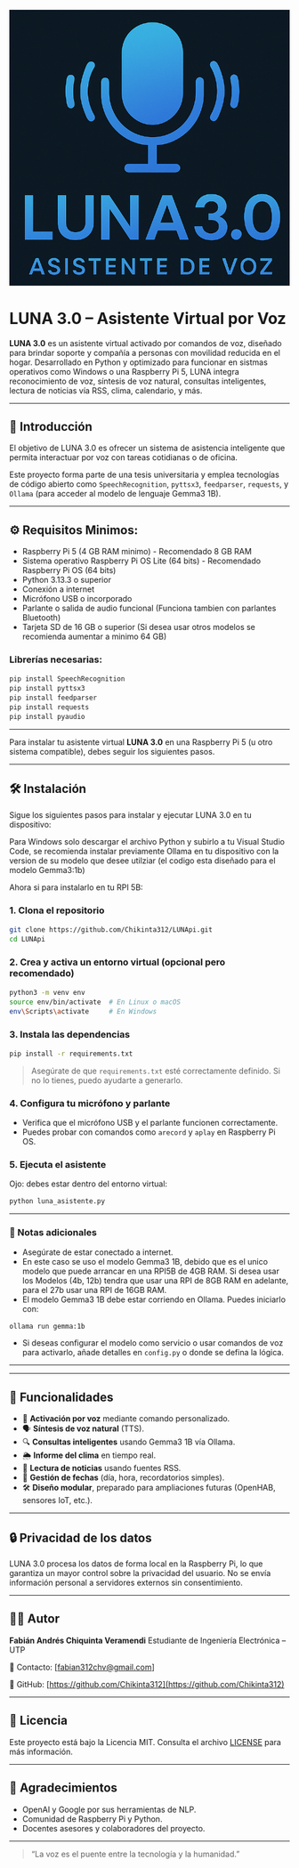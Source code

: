 ![Demo de LUNA](images/Logo%20LUNA3.0.png)


# LUNA 3.0 – Asistente Virtual por Voz

**LUNA 3.0** es un asistente virtual activado por comandos de voz, diseñado para brindar soporte
y compañía a personas con movilidad reducida en el hogar. Desarrollado en Python y optimizado
para funcionar en sistmas operativos como Windows o una Raspberry Pi 5, LUNA integra reconocimiento de voz, síntesis de voz natural,
consultas inteligentes, lectura de noticias vía RSS, clima, calendario, y más.

---

## 📌 Introducción

El objetivo de LUNA 3.0 es ofrecer un sistema de asistencia inteligente que permita interactuar
por voz con tareas cotidianas o de oficina.

Este proyecto forma parte de una tesis universitaria y emplea tecnologías de código abierto
como `SpeechRecognition`, `pyttsx3`, `feedparser`, `requests`, y `Ollama`
(para acceder al modelo de lenguaje Gemma3 1B).

---

## ⚙️ Requisitos Minimos:

- Raspberry Pi 5 (4 GB RAM minimo) - Recomendado 8 GB RAM 
- Sistema operativo Raspberry Pi OS Lite (64 bits) - Recomendado Raspberry Pi OS (64 bits)
- Python 3.13.3 o superior
- Conexión a internet
- Micrófono USB o incorporado
- Parlante o salida de audio funcional (Funciona tambien con parlantes Bluetooth)
- Tarjeta SD de 16 GB o superior (Si desea usar otros modelos se recomienda aumentar a minimo 64 GB)

### Librerías necesarias:

```bash
pip install SpeechRecognition
pip install pyttsx3
pip install feedparser
pip install requests
pip install pyaudio
````

---

Para instalar tu asistente virtual **LUNA 3.0** en una Raspberry Pi 5 (u otro sistema compatible), debes seguir los siguientes pasos.

---

## 🛠️ Instalación

Sigue los siguientes pasos para instalar y ejecutar LUNA 3.0 en tu dispositivo:

Para Windows solo descargar el archivo Python y subirlo a tu Visual Studio Code, se recomienda instalar previamente Ollama en tu dispositivo
con la version de su modelo que desee utilziar (el codigo esta diseñado para el modelo Gemma3:1b)

Ahora si para instalarlo en tu RPI 5B:

### 1. Clona el repositorio

```bash
git clone https://github.com/Chikinta312/LUNApi.git
cd LUNApi
```

### 2. Crea y activa un entorno virtual (opcional pero recomendado)

```bash
python3 -m venv env
source env/bin/activate  # En Linux o macOS
env\Scripts\activate     # En Windows
```

### 3. Instala las dependencias

```bash
pip install -r requirements.txt
```

> Asegúrate de que `requirements.txt` esté correctamente definido. Si no lo tienes, puedo ayudarte a generarlo.

### 4. Configura tu micrófono y parlante

* Verifica que el micrófono USB y el parlante funcionen correctamente.
* Puedes probar con comandos como `arecord` y `aplay` en Raspberry Pi OS.

### 5. Ejecuta el asistente

Ojo: debes estar dentro del entorno virtual:
```bash
python luna_asistente.py
```

---

### 📌 Notas adicionales

* Asegúrate de estar conectado a internet.
* En este caso se uso el modelo Gemma3 1B, debido que es el unico modelo que puede arrancar en una RPI5B de 4GB RAM. 
  Si desea usar los Modelos (4b, 12b) tendra que usar una RPI de 8GB RAM en adelante, para el 27b usar una RPI de 16GB RAM.
* El modelo Gemma3 1B debe estar corriendo en Ollama. Puedes iniciarlo con:

```bash
ollama run gemma:1b
```

* Si deseas configurar el modelo como servicio o usar comandos de voz para activarlo, añade detalles en `config.py` o donde se defina la lógica.

---

---

## 🧠 Funcionalidades

* 📣 **Activación por voz** mediante comando personalizado.
* 🗣️ **Síntesis de voz natural** (TTS).
* 🔍 **Consultas inteligentes** usando Gemma3 1B vía Ollama.
* 🌦️ **Informe del clima** en tiempo real.
* 📰 **Lectura de noticias** usando fuentes RSS.
* 📅 **Gestión de fechas** (día, hora, recordatorios simples).
* 🛠️ **Diseño modular**, preparado para ampliaciones futuras (OpenHAB, sensores IoT, etc.).

---

## 🔒 Privacidad de los datos

LUNA 3.0 procesa los datos de forma local en la Raspberry Pi, lo que garantiza un mayor control sobre 
la privacidad del usuario. No se envía información personal a servidores externos sin consentimiento.

---

## 👨‍💻 Autor

**Fabián Andrés Chiquinta Veramendi**
Estudiante de Ingeniería Electrónica – UTP

📧 Contacto: \[[fabian312chv@gmail.com](mailto:fabian312chv@gmail.com)]

🔗 GitHub: [https://github.com/Chikinta312](https://github.com/Chikinta312)

---

## 📄 Licencia

Este proyecto está bajo la Licencia MIT. Consulta el archivo [LICENSE](LICENSE) para más información.

---

## 🤝 Agradecimientos

* OpenAI y Google por sus herramientas de NLP.
* Comunidad de Raspberry Pi y Python.
* Docentes asesores y colaboradores del proyecto.

---

> “La voz es el puente entre la tecnología y la humanidad.”

```
